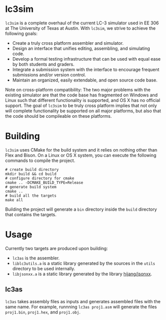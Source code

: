# lc3sim
`lc3sim` is a complete overhaul of the current LC-3 simulator used in EE 306 at
The University of Texas at Austin.  With `lc3sim`, we strive to achieve the
following goals:
* Create a truly cross platform assembler and simulator.
* Design an interface that unifies editing, assembling, and simulating code.
* Develop a formal testing infrastructure that can be used with equal ease by
  both students and graders.
* Integrate a submission system with the interface to encourage frequent
  submissions and/or version control.
* Maintain an organized, easily extendable, and open source code base.

Note on cross-platform compatibility: The two major problems with the existing
simulator are that the code base has fragmented on Windows and Linux such that
different functionality is supported, and OS X has no official support. The goal
of `lc3sim` to be truly cross platform implies that not only will complete
functionality be supported on all major platforms, but also that the code should
be compileable on these platforms.

# Building
`lc3sim` uses CMake for the build system and it relies on nothing other than Flex
and Bison. On a Linux or OS X system, you can execute the following commands to
compile the project.

```
# create build directory
mkdir build && cd build
# configure directory for cmake
cmake .. -DCMAKE_BUILD_TYPE=Release
# generate build system
cmake ..
# build all the targets
make all
```

Building the project will generate a `bin` directory inside the `build`
directory that contains the targets.

# Usage
Currently two targets are produced upon building:
* `lc3as` is the assembler.
* `liblc3utils.a` is a static library generated by the sources in the `utils` directory to be used internally.
* `libjsonxx.a` is a static library generated by the library [hijang/jsonxx](https://github.com/hjiang/jsonxx).

## lc3as
`lc3as` takes assembly files as inputs and generates assembled files with the
same name. For example, runnning `lc3as proj1.asm` will generate the files
`proj1.bin`, `proj1.hex`, and `proj1.obj`.
